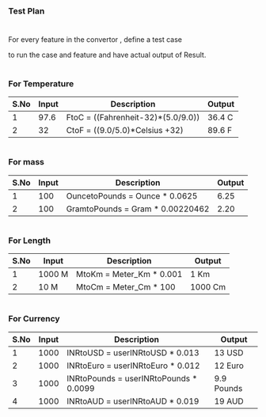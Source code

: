 # <h3> Test Plan
  
  # <h4> 
  For every feature in the convertor ,
  define a test case
  
  
  to run the case and feature 
  and have actual output of Result.
  
  
  # <h3> For Temperature
  
  | S.No | Input | Description | Output |
  |----|----|----|----|
  |1|97.6|FtoC = ((Fahrenheit-32)*(5.0/9.0))| 36.4 C |
  |2|32|CtoF = ((9.0/5.0)*Celsius +32)|89.6 F|
  
  # <h3> For mass
  | S.No | Input | Description | Output |
  |----|----|----|----|
  |1| 100|OuncetoPounds = Ounce * 0.0625| 6.25|
  |2| 100|GramtoPounds = Gram * 0.00220462|2.20|
  
  # <h3> For Length
  | S.No | Input | Description | Output |
  |----|----|----|----|
  |1|1000 M|MtoKm = Meter_Km * 0.001| 1 Km|
  |2|10 M|MtoCm = Meter_Cm * 100|1000 Cm|
  
  # <h3> For Currency
  | S.No | Input | Description | Output |
  |----|----|----|----|
  |1|1000|INRtoUSD = userINRtoUSD * 0.013|13 USD|
  |2|1000|INRtoEuro = userINRtoEuro * 0.012|12 Euro|
  |3|1000|INRtoPounds = userINRtoPounds * 0.0099|9.9 Pounds|
  |4|1000|INRtoAUD = userINRtoAUD * 0.019|19 AUD|
  
  
  
  
